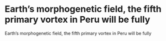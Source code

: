 # Earth’s morphogenetic field, the fifth primary vortex in Peru will be fully

Earth’s morphogenetic field, the fifth primary vortex in Peru will be fully